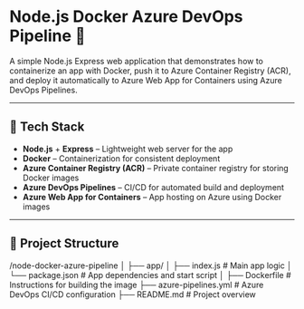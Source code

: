 # Node.js Docker Azure DevOps Pipeline 🚀

A simple Node.js Express web application that demonstrates how to containerize an app with Docker, push it to Azure Container Registry (ACR), and deploy it automatically to Azure Web App for Containers using Azure DevOps Pipelines.

---

## 🔧 Tech Stack

- **Node.js** + **Express** – Lightweight web server for the app
- **Docker** – Containerization for consistent deployment
- **Azure Container Registry (ACR)** – Private container registry for storing Docker images
- **Azure DevOps Pipelines** – CI/CD for automated build and deployment
- **Azure Web App for Containers** – App hosting on Azure using Docker images

---

## 📁 Project Structure
/node-docker-azure-pipeline
│
├── app/
│ ├── index.js # Main app logic
│ └── package.json # App dependencies and start script
│
├── Dockerfile # Instructions for building the image
├── azure-pipelines.yml # Azure DevOps CI/CD configuration
├── README.md # Project overview
